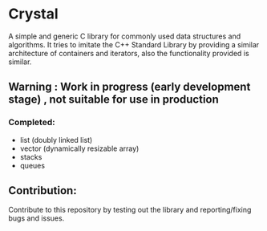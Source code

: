 # Crystal
A simple and generic C library for commonly used data structures and algorithms.
It tries to imitate the C++ Standard Library by providing a similar architecture of containers and iterators, also the functionality provided is similar.

## Warning : Work in progress (early development stage) , not suitable for use in production
### Completed:
+ list (doubly linked list)
+ vector (dynamically resizable array)
+ stacks
+ queues

## Contribution:
Contribute to this repository by testing out the library and reporting/fixing bugs and issues.

